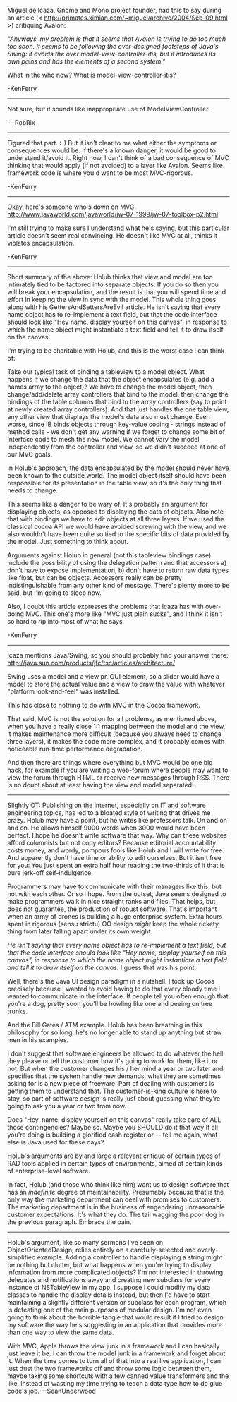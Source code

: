

Miguel de Icaza, Gnome and Mono project founder, had this to say during an article (< http://primates.ximian.com/~miguel/archive/2004/Sep-09.html >) critiquing Avalon:

*"Anyways, my problem is that it seems that Avalon is trying to do too much too soon.  It seems to be following the over-designed footsteps of Java's Swing: it avoids the over model-view-controller-itis, but it introduces its own pains and has the elements of a second system."*

What in the who now?  What is model-view-controller-itis?  

-KenFerry

----

Not sure, but it sounds like inappropriate use of ModelViewController.

-- RobRix

----

Figured that part. :-) But it isn't clear to me what either the symptoms or consequences would be.  If there's a known danger, it would be good to understand it/avoid it.  Right now, I can't think of a bad consequence of MVC thinking that would apply (if not avoided) to a layer like Avalon.  Seems like framework code is where you'd want to be most MVC-rigorous.

-KenFerry

----

Okay, here's someone who's down on MVC.  http://www.javaworld.com/javaworld/jw-07-1999/jw-07-toolbox-p2.html

I'm still trying to make sure I understand what he's saying, but this particular article doesn't seem real convincing.  He doesn't like MVC at all, thinks it violates encapsulation.

-KenFerry

----

Short summary of the above:  Holub thinks that view and model are too intimately tied to be factored into separate objects.  If you do so then you will break your encapsulation, and the result is that you will spend time and effort in keeping the view in sync with the model.    This whole thing goes along with his GettersAndSettersAreEvil article.  He isn't saying that every name object has to re-implement a text field, but that the code interface should look like "Hey name, display yourself on this canvas", in response to which the name object might instantiate a text field and tell it to draw itself on the canvas.

I'm trying to be charitable with Holub, and this is the worst case I can think of:

Take our typical task of binding a tableview to a model object.  What happens if we change the data that the object encapsulates (e.g. add a names array to the object)?  We have to change the model object, then change/add/delete array controllers that bind to the model, then change the bindings of the table columns that bind to the array controllers (say to point at newly created array controllers).  And that just handles the one table view, any other view that displays the model's data also must change.  Even worse, since IB binds objects through key-value coding - strings instead of method calls - we don't get any warning if we forget to change some bit of interface code to mesh the new model.  We cannot vary the model independently from the controller and view, so we didn't succeed at one of our MVC goals.

In Holub's approach, the data encapsulated by the model should never have been known to the outside world.  The model object itself should have been responsible for its presentation in the table view, so it's the only thing that needs to change.

This seems like a danger to be wary of.  It's probably an argument for displaying objects, as opposed to displaying the data of objects.  Also note that with bindings we have to edit objects at all three layers.  If we used the classical cocoa API we would have avoided screwing with the view, and we also wouldn't have been quite so tied to the specific bits of data provided by the model.  Just something to think about.

Arguments against Holub in general (not this tableview bindings case) include the possibility of using the delegation pattern and that accessors a) don't have to expose implementation, b) don't have to return raw data types like float, but can be objects.  Accessors really can be pretty indistinguishable from any other kind of message.  There's plenty more to be said, but I'm going to sleep now.

Also, I doubt this article expresses the problems that Icaza has with over-doing MVC.  This one's more like "MVC just plain sucks", and I think it isn't so hard to rip into most of what he says.  

-KenFerry

----

Icaza mentions Java/Swing, so you should probably find your answer there: http://java.sun.com/products/jfc/tsc/articles/architecture/

Swing uses a model and a view pr. GUI element, so a slider would have a model to store the actual value and a view to draw the value with whatever "platform look-and-feel" was installed.

This has close to nothing to do with MVC in the Cocoa framework.

That said, MVC is not the solution for all problems, as mentioned above, when you have a really close 1:1 mapping between the model and the view, it makes maintenance more difficult (because you always need to change three layers), it makes the code more complex, and it probably comes with noticeable run-time performance degradation.

And then there are things where everything but MVC would be one big hack, for example if you are writing a web-forum where people may want to view the forum through HTML or receive new messages through RSS. There is no doubt about at least having the view and model separated!

----

Slightly OT: Publishing on the internet, especially on IT and software engineering topics, has led to a bloated style of writing that drives me crazy.
Holub may have a point, but he writes like professors talk. On and on and on. He allows himself 9000 words when 3000 would have been perfect.
I hope he doesn't write software that way. Why can these websites afford columnists but not copy editors? Because editorial accountability
costs money, and wordy, pompous fools like Holub and I will write for free. And apparently don't have time or ability to edit ourselves.
But it isn't free for you: You just spent an extra half hour reading the two-thirds of it that is pure jerk-off self-indulgence.

Programmers may have to communicate with their managers like this, but not with each other. Or so I hope.
From the outset, Java seems designed to make programmers walk in nice straight ranks and files. That helps, but does not guarantee,
the production of robust software. That's important when an army of drones is building a huge enterprise system.
Extra hours spent in rigorous (sensu strictu) OO design *might* keep the whole rickety thing from later falling apart under its own weight.

*He isn't saying that every name object has to re-implement a text field, but that the code interface should look like "Hey name, display yourself on this canvas", in response to which the name object might instantiate a text field and tell it to draw itself on the canvas.* I guess that was his point.

Well, there's the Java UI design paradigm in a nutshell. I took up Cocoa precisely because I wanted to avoid having to do that every bloody time I wanted
to communicate in the interface. If people tell you often enough that you're a dog, pretty soon you'll be howling like one and peeing on tree trunks.

And the Bill Gates / ATM example. Holub has been breathing in this philosophy for so long, he's no longer able to stand up anything but straw men in his examples.

I don't suggest that software engineers be allowed to do whatever the hell they please or tell the customer how it's going to work for them, like it or not.
But when the customer changes his / her mind a year or two later and specifies that the system handle new demands, what they are
sometimes asking for is a new piece of freeware. Part of dealing with customers is getting them to understand that. The customer-is-king
culture is here to stay, so part of software design is really just about guessing what they're going to ask you a year or two from now.

Does "Hey, name, display yourself on this canvas" really take care of ALL those contingencies? Maybe so.
Maybe you SHOULD do it that way If all you're doing is building a glorified cash register or  -- tell me again, what else is Java used for these days?

Holub's arguments are by and large a relevant critique of certain types of RAD tools applied in certain types of environments, aimed at certain
kinds of enterprise-level software.

In fact, Holub (and those who think like him) want us to design software that has an *indefinite* degree of maintainability. Presumably because
that is the only way the marketing department can deal with promises to customers. The marketing department is in the business of engendering
unreasonable customer expectations. It's what they do. The tail wagging the poor dog in the previous paragraph. Embrace the pain.

----

Holub's argument, like so many sermons I've seen on ObjectOrientedDesign, relies entirely on a carefully-selected and overly-simplified example.  Adding a controller to handle displaying a string might be nothing but clutter, but what happens when you're trying to display information from more complicated objects?  I'm not interested in throwing delegates and notifications away and creating new subclass for every instance of NSTableView in my app.  I suppose I could modify my data classes to handle the display details instead, but then I'd have to start maintaining a slightly different version or subclass for each program, which is defeating one of the main purposes of modular design.  I'm not even going to think about the horrible tangle that would result if I tried to design my software the way he's suggesting in an application that provides more than one way to view the same data.  

With MVC, Apple throws the view junk in a framework and I can basically just leave it be.  I can throw the model junk in a framework and forget about it.  When the time comes to turn all of that into a real live application, I can just dust the two frameworks off and throw some logic between them, maybe taking some shortcuts with a few canned value transformers and the like, instead of wasting my time trying to teach a data type how to do glue code's job.  --SeanUnderwood
